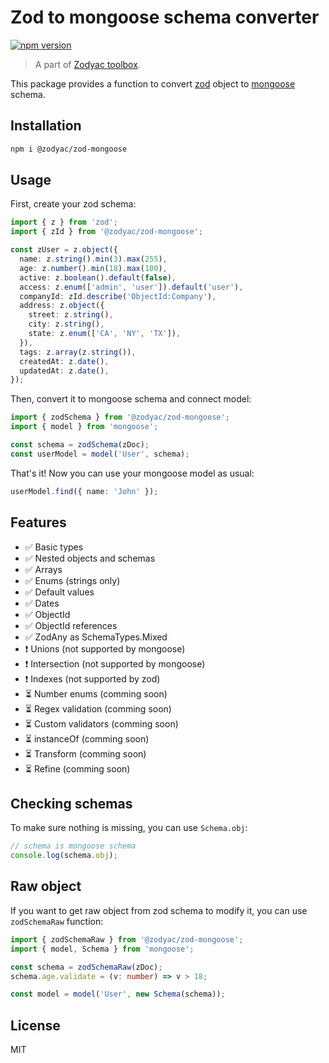 # Zod to mongoose schema converter

[![npm version](https://badge.fury.io/js/%40zodyac%2Fmongoose.svg)](https://badge.fury.io/js/%40zodyac%2Fmongoose)

> A part of [Zodyac toolbox](https://npmjs.com/org/zodyac).

This package provides a function to convert [zod](https://www.npmjs.com/package/zod) object to [mongoose](https://www.npmjs.com/package/mongoose) schema.

## Installation

```bash
npm i @zodyac/zod-mongoose
```

## Usage

First, create your zod schema:

```typescript
import { z } from 'zod';
import { zId } from '@zodyac/zod-mongoose';

const zUser = z.object({
  name: z.string().min(3).max(255),
  age: z.number().min(18).max(100),
  active: z.boolean().default(false),
  access: z.enum(['admin', 'user']).default('user'),
  companyId: zId.describe('ObjectId:Company'),
  address: z.object({
    street: z.string(),
    city: z.string(),
    state: z.enum(['CA', 'NY', 'TX']),
  }),
  tags: z.array(z.string()),
  createdAt: z.date(),
  updatedAt: z.date(),
});

```

Then, convert it to mongoose schema and connect model:

```typescript
import { zodSchema } from '@zodyac/zod-mongoose';
import { model } from 'mongoose';

const schema = zodSchema(zDoc);
const userModel = model('User', schema);
```

That's it! Now you can use your mongoose model as usual:

```typescript
userModel.find({ name: 'John' });
```

## Features

- ✅ Basic types
- ✅ Nested objects and schemas
- ✅ Arrays
- ✅ Enums (strings only)
- ✅ Default values
- ✅ Dates
- ✅ ObjectId
- ✅ ObjectId references
- ✅ ZodAny as SchemaTypes.Mixed
- ❗️ Unions (not supported by mongoose)
- ❗️ Intersection (not supported by mongoose)
- ❗️ Indexes (not supported by zod)
- ⏳ Number enums (comming soon)
- ⏳ Regex validation (comming soon)
- ⏳ Custom validators (comming soon)
- ⏳ instanceOf (comming soon)
- ⏳ Transform (comming soon)
- ⏳ Refine (comming soon)

## Checking schemas

To make sure nothing is missing, you can use ```Schema.obj```:

```typescript
// schema is mongoose schema
console.log(schema.obj);
```

## Raw object

If you want to get raw object from zod schema to modify it, you can use ```zodSchemaRaw``` function:

```typescript
import { zodSchemaRaw } from '@zodyac/zod-mongoose';
import { model, Schema } from 'mongoose';

const schema = zodSchemaRaw(zDoc);
schema.age.validate = (v: number) => v > 18;

const model = model('User', new Schema(schema));
```

## License
MIT
